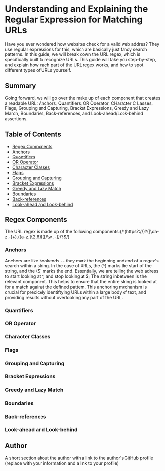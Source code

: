 # Understanding and Explaining the Regular Expression for Matching URLs 

Have you ever wondered how websites check for a valid web addres? They use regular expressions for this, which are basically just fancy search patterns. In this guide, we will break down the URL regex, which is specifically built to recognize URLs. This guide will take you step-by-step, and explain how each part of the URL regex works, and how to spot different types of URLs yourself.  

## Summary

Going forward, we will go over the make up of each component that creates a readable URL: Anchors, Quantifiers, OR Operator, CHaracter C Lasses, Flags, Grouping and Capturing, Bracket Expressions, Greedy and Lazy March, Boundaries, Back-references, and Look-ahead/Look-behind assertions. 

## Table of Contents

- [Regex Components](#regex-components)
- [Anchors](#anchors)
- [Quantifiers](#quantifiers)
- [OR Operator](#or-operator)
- [Character Classes](#character-classes)
- [Flags](#flags)
- [Grouping and Capturing](#grouping-and-capturing)
- [Bracket Expressions](#bracket-expressions)
- [Greedy and Lazy Match](#greedy-and-lazy-match)
- [Boundaries](#boundaries)
- [Back-references](#back-references)
- [Look-ahead and Look-behind](#look-ahead-and-look-behind)

## Regex Components

The URL regex is made up of the following components:(/^(https?:\/\/)?([\da-z\.-]+)\.([a-z\.]{2,6})([\/\w \.-]*)*\/?$/)

### Anchors

Anchors are like bookends -- they mark the beginning and end of a regex's search within a string. In the case of URLs, the (^) marks the start of the string, and the ($) marks the end. Essentially, we are telling the web adress to start looking at ^, and stop looking at $; The string inbetween is the relevant component. This helps to ensure that the entire string is looked at for a match against the defined pattern. This anchoring mechanism is crucial for precicely identiftying URLs within a large body of text, and providing results without overlooking any part of the URL. 

### Quantifiers

### OR Operator

### Character Classes

### Flags

### Grouping and Capturing

### Bracket Expressions

### Greedy and Lazy Match

### Boundaries

### Back-references

### Look-ahead and Look-behind

## Author

A short section about the author with a link to the author's GitHub profile (replace with your information and a link to your profile)
